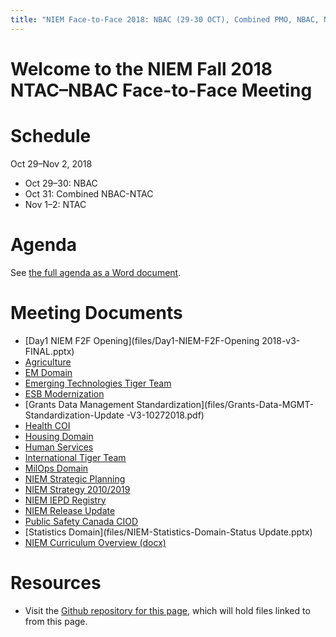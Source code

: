 ```yaml
---
title: "NIEM Face-to-Face 2018: NBAC (29-30 OCT), Combined PMO, NBAC, NTAC (31 OCT), and NTAC (1-2 NOV) Meetings"
---
```


# Welcome to the NIEM Fall 2018 NTAC&ndash;NBAC Face-to-Face Meeting

# Schedule

Oct 29&ndash;Nov 2, 2018
* Oct 29&ndash;30: NBAC
* Oct 31: Combined NBAC-NTAC
* Nov 1&ndash;2: NTAC

# Agenda

See [the full agenda as a Word document](files/full-agenda.docx).

# Meeting Documents

* [Day1 NIEM F2F Opening](files/Day1-NIEM-F2F-Opening 2018-v3-FINAL.pptx)
* [Agriculture](files/Agriculture-F2F-Domain-Update.pptx)
* [EM Domain](files/NIEM-EM-Domain-F2F-Update-(2018)-Final.pdf)
* [Emerging Technologies Tiger Team](files/NBAC_ET3_F2F_Update_(Oct_2018)_sml.pdf)
* [ESB Modernization](files/ESB_Modernization(v1.4).pptx)
* [Grants Data Management Standardization](files/Grants-Data-MGMT-Standardization-Update -V3-10272018.pdf)
* [Health COI](files/NIEM_Health_Face2Face2018_Finalpresentation.pptx)
* [Housing Domain](files/NEIM-HSG-Domain-Update-102018.pptx)
* [Human Services](files/NIEM-Domain-Update-Human-Services.pptx)
* [International Tiger Team](files/NBAC-Intl-TT-F2F-Update-v23Oct2018.pptx)
* [MilOps Domain](files/Day1_MilOps-Domain-Update-F2F-29Oct2018.pptx)
* [NIEM Strategic Planning](files/NIEM-F2F-Strategic-Planning-v1.pptx)
* [NIEM Strategy 2010/2019](files/NIEM-Strategy2010_2019_Draft.docx)
* [NIEM IEPD Registry](files/NIEM-IEPD-Registry-F2F_20181029.pptx)
* [NIEM Release Update](files/release-updates.pptx)
* [Public Safety Canada CIOD](files/Canada-NBAC-Presentation.pdf)
* [Statistics Domain](files/NIEM-Statistics-Domain-Status Update.pptx)
* [NIEM Curriculum Overview (docx)](files/NIEM-curriculum-overview.docx)

# Resources

- Visit the [Github repository for this page](https://github.com/NIEM/2018-fall), which will hold files linked to from this page.
